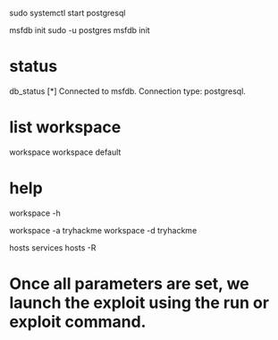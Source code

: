 sudo systemctl start postgresql

msfdb init
sudo -u postgres msfdb init

# status

db_status
[*] Connected to msfdb. Connection type: postgresql.

# list workspace

workspace
workspace default

# help

workspace -h

workspace -a tryhackme
workspace -d tryhackme

hosts
services
hosts -R

# Once all parameters are set, we launch the exploit using the run or exploit command.
